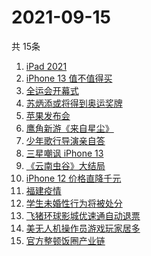 # 2021-09-15
  共 15条

  <!-- BEGIN -->
  <!-- 最后更新时间:Wed Sep 15 2021 16:13:57 GMT+0000 (Coordinated Universal Time) -->
  1. [iPad 2021](https://www.zhihu.com/search?q=ipad2021)
1. [iPhone 13 值不值得买](https://www.zhihu.com/search?q=iphone13)
1. [全运会开幕式](https://www.zhihu.com/search?q=全运会)
1. [苏炳添或将得到奥运奖牌 ](https://www.zhihu.com/search?q=苏炳添)
1. [苹果发布会](https://www.zhihu.com/search?q=苹果发布会)
1. [鹰角新游《来自星尘》](https://www.zhihu.com/search?q=来自星尘)
1. [少年歌行导演亲自答](https://www.zhihu.com/search?q=少年歌行)
1. [三星嘲讽 iPhone 13](https://www.zhihu.com/search?q=三星嘲讽iPhone)
1. [《云南虫谷》大结局](https://www.zhihu.com/search?q=云南虫谷)
1. [iPhone 12 价格直降千元](https://www.zhihu.com/search?q=iPhone12)
1. [福建疫情](https://www.zhihu.com/search?q=莆田疫情)
1. [学生未婚性行为将被处分](https://www.zhihu.com/search?q=未婚性行为)
1. [飞猪环球影城优速通自动退票](https://www.zhihu.com/search?q=北京环球影城)
1. [美无人机操作员游戏玩家居多](https://www.zhihu.com/search?q=无人机)
1. [官方整顿饭圈产业链](https://www.zhihu.com/search?q=饭圈产业链)
  <!-- END -->
  